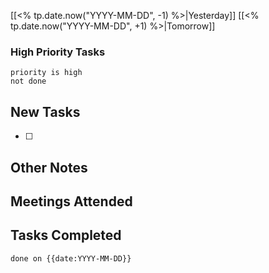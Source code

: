 [[<% tp.date.now("YYYY-MM-DD", -1) %>|Yesterday]] [[<% tp.date.now("YYYY-MM-DD", +1) %>|Tomorrow]]
### High Priority Tasks
```tasks
priority is high
not done
```

## New Tasks
- [ ] 

## Other Notes

## Meetings Attended

## Tasks Completed
```tasks
done on {{date:YYYY-MM-DD}}
```